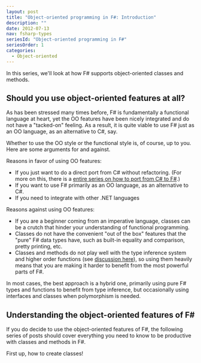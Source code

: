 ```yaml
---
layout: post
title: "Object-oriented programming in F#: Introduction"
description: ""
date: 2012-07-13
nav: fsharp-types
seriesId: "Object-oriented programming in F#"
seriesOrder: 1
categories:
  - Object-oriented
---
```


In this series, we'll look at how F# supports object-oriented classes and methods.

## Should you use object-oriented features at all?

As has been stressed many times before, F# is fundamentally a functional language at heart, yet the OO features have been nicely integrated and do not have a "tacked-on" feeling. As a result, it is quite viable to use F# just as an OO language, as an alternative to C#, say.

Whether to use the OO style or the functional style is, of course, up to you.  Here are some arguments for and against.

Reasons in favor of using OO features:

* If you just want to do a direct port from C# without refactoring. (For more on this, there is a [entire series on how to port from C# to F#](/series/porting-from-csharp.html).)
* If you want to use F# primarily as an OO language, as an alternative to C#.
* If you need to integrate with other .NET languages

Reasons against using OO features:

* If you are a beginner coming from an imperative language, classes can be a crutch that hinder your understanding of functional programming.
* Classes do not have the convenient "out of the box" features that the "pure" F# data types have, such as built-in equality and comparison, pretty printing, etc.
* Classes and methods do not play well with the type inference system and higher order functions (see [discussion here](/posts/type-extensions/#downsides-of-methods)), so using them heavily means that you are making it harder to benefit from the most powerful parts of F#.

In most cases, the best approach is a hybrid one, primarily using pure F# types and functions to benefit from type inference, but occasionally using interfaces and classes when polymorphism is needed.

## Understanding the object-oriented features of F#

If you do decide to use the object-oriented features of F#, the following series of posts should cover everything you need to know to be productive with classes and methods in F#.

First up, how to create classes!
